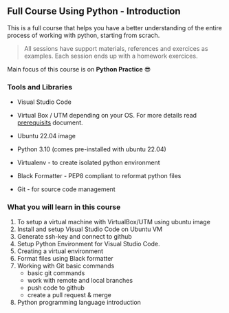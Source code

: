## Full Course Using Python - Introduction

This is a full course that helps you have a better understanding of the entire process of working with python, starting from scrach. 

>All sessions have support materials, references and exercices as examples. Each session ends up with a homework exercices.

Main focus of this course is on **Python Practice** :sunglasses:

### Tools and Libraries
- Visual Studio Code 
- Virtual Box / UTM depending on your OS. For more details read 
[prerequisits](TrainingMaterials/0.SetupAndGitIntro/docs/EnvironmentSetup.md) document.

- Ubuntu 22.04 image
- Python 3.10 (comes pre-installed with ubuntu 22.04)
- Virtualenv - to create isolated python environment
- Black Formatter - PEP8 compliant to reformat python files
- Git - for source code management

### What you will learn in this course
1. To setup a virtual machine with VirtualBox/UTM using ubuntu image
2. Install and setup Visual Studio Code on Ubuntu VM
3. Generate ssh-key and connect to github
4. Setup Python Environment for Visual Studio Code. 
5. Creating a virtual environment
6. Format files using Black formatter
7. Working with Git basic commands
   - basic git commands
   - work with remote and local branches
   - push code to github
   - create a pull request & merge
8. Python programming language introduction